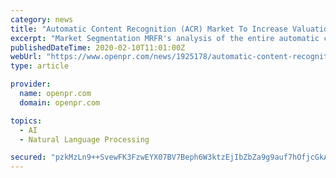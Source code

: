 ```yaml
---
category: news
title: "Automatic Content Recognition (ACR) Market To Increase Valuation With Surging Investments By 2023"
excerpt: "Market Segmentation MRFR's analysis of the entire automatic content recognition market has been segmented on the basis of technology, end-user application, and region. Technology employed in the global ACR market include speech recognition, digital watermarks, and passive fingerprinting. Speech recognition has been recognized as the largest and ..."
publishedDateTime: 2020-02-10T11:01:00Z
webUrl: "https://www.openpr.com/news/1925178/automatic-content-recognition-acr-market-to-increase"
type: article

provider:
  name: openpr.com
  domain: openpr.com

topics:
  - AI
  - Natural Language Processing

secured: "pzkMzLn9++SvewFK3FzwEYX07BV7Beph6W3ktzEjIbZbZa9g9auf7hOfjcGkAnXdq1rjGh0+ZPtdsYK4vskjNsTuj+YLhZbIm9WH77MdBBSZ6D51pvICwUksMOaJB7WX0HZldyRCnK9Md9N2rxCzk4bJsJ9fBGgRasFGPM+FiDortDFJwCUsfwWxtK6tyeHb/lXRW6QPMoGSKYPrfe8gTwEjtrEVM7Sq0lMofPu+5LnYXdNsp7Jw5KoFMMyJGpElGEtZ0U7tSjBaHiO2uwiQgmtO1RQPunEBtiYfD5D1q6NCO9q6iQdikqj4xMXdCpah;OiO08h4lzhico054aX+UEw=="
---
```


